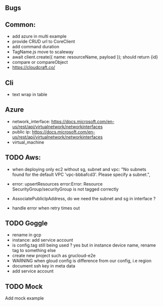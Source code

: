 ## Bugs

## Common:

- add azure in multi example
- provide CRUD url to CoreClient
- add command duration
- TagName.js move to scaleway
- await client.create({ name: resourceName, payload }); should return {id}
- compare or compareObject
- https://cloudcraft.co/

## Cli

- text wrap in table

## Azure

- network_interface: https://docs.microsoft.com/en-us/rest/api/virtualnetwork/networkinterfaces
- public ip: https://docs.microsoft.com/en-us/rest/api/virtualnetwork/networkinterfaces
- virtual_machine

## TODO Aws:

- when deploying only ec2 without sg, subnet and vpc:
  "No subnets found for the default VPC 'vpc-bbbafcd3'. Please specify a subnet.",

- error: upsertResources error:Error: Resource SecurityGroup/securityGroup is not tagged correctly
- AssociatePublicIpAddress, do we need the subnet and sg in interface ?
- handle error when retry times out

## TODO Goggle

- rename in gcp
- instance: add service account
- is config.tag still being used ? yes but in instance device name, rename tag to something else
- create new project such as grucloud-e2e
- WARNING when gloud config is difference from our config, i.e region
- document ssh key in meta data
- add service account

## TODO Mock

Add mock example
